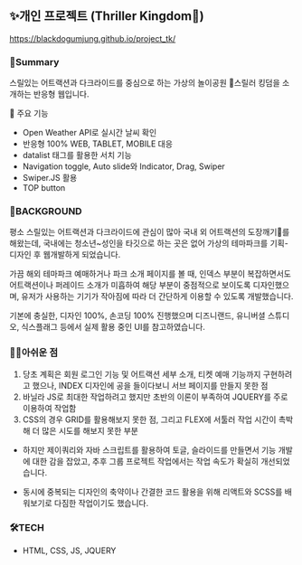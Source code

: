 ## ✨개인 프로젝트 (Thriller Kingdom🎢)
https://blackdogumjung.github.io/project_tk/

### 🤔Summary
스릴있는 어트랙션과 다크라이드를 중심으로 하는 가상의 놀이공원 🎃스릴러 킹덤을 소개하는 반응형 웹입니다.

🎪 주요 기능
  * Open Weather API로 실시간 날씨 확인
  * 반응형 100% WEB, TABLET, MOBILE 대응
  * datalist 태그를 활용한 서치 기능
  * Navigation toggle, Auto slide와 Indicator, Drag, Swiper
  * Swiper.JS 활용
  * TOP button 
  
  
  ### 🎠BACKGROUND
  평소 스릴있는 어트랙션과 다크라이드에 관심이 많아 국내 외 어트랙션의 도장깨기🤞를 해왔는데, 국내에는 청소년~성인을 타깃으로 하는 곳은 없어 가상의 테마파크를 기획-디자인 후 웹개발하게 되었습니다. 
  
  가끔 해외 테마파크 예매하거나 파크 소개 페이지를 볼 때, 인덱스 부분이 복잡하면서도 어트랙션이나 퍼레이드 소개가 미흡하여 해당 부분이 중점적으로 보이도록 디자인했으며, 유저가 사용하는 기기가 작아짐에 따라 더 간단하게 이용할 수 있도록 개발했습니다.
  
  기본에 충실한, 디자인 100%, 손코딩 100% 진행했으며 디즈니랜드, 유니버셜 스튜디오, 식스플래그 등에서 실제 활용 중인 UI를 참고하였습니다.
  
  
  ### 🤦‍♀️아쉬운 점
   1. 당초 계획은 회원 로그인 기능 및 어트랙션 세부 소개, 티켓 예매 기능까지 구현하려고 했으나, INDEX 디자인에 공을 들이다보니 서브 페이지를 만들지 못한 점 
   2. 바닐라 JS로 최대한 작업하려고 했지만 초반의 이론이 부족하여 JQUERY를 주로 이용하여 작업함 
   3. CSS의 경우 GRID를 활용해보지 못한 점, 그리고 FLEX에 서툴러 작업 시간이 촉박해 더 많은 시도를 해보지 못한 부분

  * 하지만 제이쿼리와 자바 스크립트를 활용하여 토글, 슬라이드를 만들면서 기능 개발에 대한 감을 잡았고, 추후 그룹 프로젝트 작업에서는 작업 속도가 확실히 개선되었습니다.

  * 동시에 중복되는 디자인의 축약이나 간결한 코드 활용을 위해 리액트와 SCSS를 배워보기로 다짐한 작업이기도 했습니다. 

  ### 🛠TECH
  * HTML, CSS, JS, JQUERY
